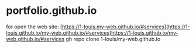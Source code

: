 # portfolio.github.io
for open the web site: [https://1-louis.my-web.github.io/#services](https://1-louis.github.io/my-web.github.io/#services)https://1-louis.github.io/my-web.github.io/#services
gh repo clone 1-louis/my-web.github.io

